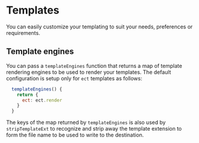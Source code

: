 # Templates

You can easily customize your templating to suit your needs, preferences or requirements.

## Template engines

You can pass a `templateEngines` function that returns a map of template rendering engines to be used to render your templates. The default configuration is setup only for `ect` templates as follows:

```js
  templateEngines() {
    return {
      ect: ect.render
    }
  }
```

The keys of the map returned by `templateEngines` is also used by `stripTemplateExt` to recognize and strip away the template extension to form the file name to be used to write to the destination.
